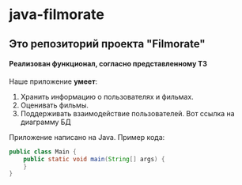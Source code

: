 # java-filmorate

## Это репозиторий проекта "Filmorate"
#### Реализован функционал, согласно представленному ТЗ

Наше приложение **умеет**:
1. Хранить информацию о пользователях и фильмах.
2. Оценивать фильмы.
3. Поддерживать взаимодействие пользователей.
Вот ссылка на диаграмму БД 

Приложение написано на Java. Пример кода:
```java
public class Main {
    public static void main(String[] args) {
    }
}